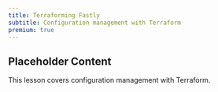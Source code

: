 ```yaml
---
title: Terraforming Fastly
subtitle: Configuration management with Terraform
premium: true
---
```


## Placeholder Content

This lesson covers configuration management with Terraform. 